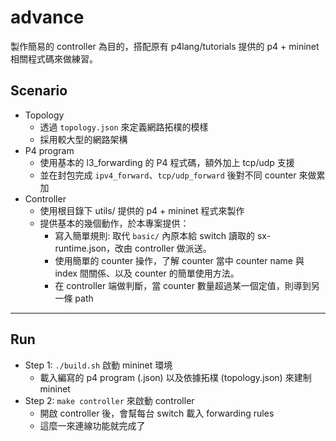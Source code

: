 # advance

製作簡易的 controller 為目的，搭配原有 p4lang/tutorials 提供的 p4 + mininet 相關程式碼來做練習。

## Scenario

* Topology
    * 透過 `topology.json` 來定義網路拓樸的模樣
    * 採用較大型的網路架構
* P4 program
    * 使用基本的 l3_forwarding 的 P4 程式碼，額外加上 tcp/udp 支援
    * 並在封包完成 `ipv4_forward`、`tcp/udp_forward` 後對不同 counter 來做累加
* Controller
    * 使用根目錄下 utils/ 提供的 p4 + mininet 程式來製作
    * 提供基本的幾個動作，於本專案提供：
        * 寫入簡單規則: 取代 `basic/` 內原本給 switch 讀取的 sx-runtime.json，改由 controller 做派送。
        * 使用簡單的 counter 操作，了解 counter 當中 counter name 與 index 間關係、以及 counter 的簡單使用方法。
        * 在 controller 端做判斷，當 counter 數量超過某一個定值，則導到另一條 path
---

## Run 

* Step 1: `./build.sh` 啟動 mininet 環境
   * 載入編寫的 p4 program (.json) 以及依據拓樸 (topology.json) 來建制 mininet 
* Step 2: `make controller` 來啟動 controller
   * 開啟 controller 後，會幫每台 switch 載入 forwarding rules 
   * 這麼一來連線功能就完成了
   
